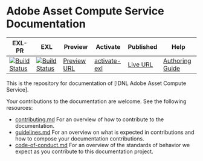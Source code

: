# Adobe Asset Compute Service Documentation

| EXL-PR | EXL | Preview | Activate | Published | Help |
|--- |--- |--- |--- |--- |--- |
| [![Build Status](https://docs.ci.corp.adobe.com/view/exl-pr/job/asset-compute.en_pr-exl/badge/icon)](https://docs.ci.corp.adobe.com/view/exl-pr/job/asset-compute.en_pr-exl/lastBuild/) | [![Build Status](https://docs.ci.corp.adobe.com/view/exl-pr/job/asset-compute.en_exl/lastBuild/badge/icon)](https://docs.ci.corp.adobe.com/view/exl-pr/job/asset-compute.en_exl/lastBuild/lastBuild) | [Preview URL](https://experienceleague.corp.adobe.com/docs/asset-compute/using/home.html?lang=en) | [activate-exl](https://docs.ci.corp.adobe.com/job/activate-exl/build/)| [Live URL](https://experienceleague.adobe.com/docs/asset-compute/using/home.html?lang=en) | [Authoring Guide](https://experienceleague.adobe.com/docs/authoring-guide-exl/using/home.html?lang=en) |

This is the repository for documentation of [!DNL Adobe Asset Compute Service].

Your contributions to the documentation are welcome. See the following resources:

* [contributing.md](contributing.md) For an overview of how to contribute to the documentation.
* [guidelines.md](guidelines.md) For an overview on what is expected in contributions and how to compose your documentation contributions.
* [code-of-conduct.md](code-of-conduct.md) For an overview of the standards of behavior we expect as you contribute to this documentation project.
